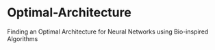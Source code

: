# Optimal-Architecture
Finding an Optimal Architecture for Neural Networks using Bio-inspired Algorithms
